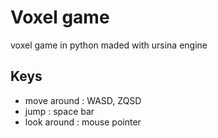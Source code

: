 # Voxel game
voxel game in python maded with ursina engine
## Keys
+ move around : WASD, ZQSD
+ jump : space bar
+ look around : mouse pointer
